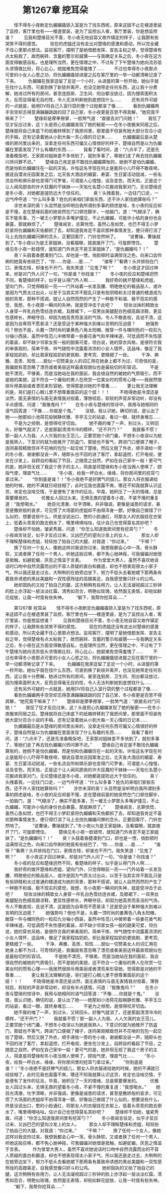 # 　　第1267章 挖耳朵
　　怪不得冬小夜断定仇媚媚撬锁入室是为了找东西呢，原来这妞不止在楼道里装了监控，客厅里也有——楼道里装，是为了监控出入者，客厅里装，你是想监控谁？
　　见我和楚缘目光不善，冬小夜无地自容又故作镇定的样子，让我颇有些哭笑不得的感觉。
　　现在的虎姐还没有走出对楚缘的感激和感动，所以完全藏不住心里那点想法。监视客厅，摆明了是她借题发挥、宣告主权之举，觉得楚缘有点太粘我了，故而婉转、含蓄的警示和威慑——与我确定关系之后，冬小夜在这方面变得敏感自私，也是理所当然，更在情理之中，不过有了下午楚缘为她向流苏低头求情做比较，将心比心，她就难免觉得羞愧了……
　　不过也幸得冬小夜那点可爱的小女人心思之功，将仇媚媚撬锁进屋之后在客厅里的一举一动都清晰记录了下来。
　　仇媚媚在我家逗留了足足一个小时，从进屋的第一秒开始，她似乎就在找什么东西，可直到换了新锁并离开，也没见她带走任何东西，这让我十分费解，她进过所有的房间，甚至连厨房、卫生间、阳台都没放过，因为搜索面积太大，反而显得毫无目的性，令人无法判断她到底想找什么……
　　还有另外可疑的一点就是，她用DV将自己入室行窃的整个过程都录了像……
　　看到仇媚媚两手空空却志得意满蹦蹦跳跳的回了自己家，冬小夜更是百思不得其解，“她究竟干嘛来了？”
　　楚缘却是摩拳擦掌，一脸煞气道：“直接去对门问她！”
　　我怔了怔才反应过来，这丫头是担心仇媚媚发现了她的秘密——在冬小夜搬来同居之后，楚缘就将自己床底下的纸箱转移到了我房间里，那里面不但装有她大部分百合小说的手稿，还有记录着她从小到大每一天心情的日记本……
　　仇媚媚最后是从楚缘的房间里出来的，没拿走任何东西可偏又心情很好的样子，楚缘自然是以为仇媚媚在里面发现了什么有趣的东西……
　　我看了看时间，道：“六点半了，还是先准备晚饭吧，王家那对姐妹差不多快到了，就别多事了，等她们走了再去找仇媚媚兴师问罪不迟。”
　　楚缘自己肯定是不敢找仇媚媚算账的，她倒不是怕仇媚媚，而是怕和仇媚媚住在一起的天佑，许恒这名字现在何止是能将小儿吓得不敢夜啼，据说自潜龙庄园案发之后，北天各大酒店的婚宴、寿宴、生日宴活动锐减，一些名流会所和俱乐部也变得门可罗雀，可谓是人心惶惶，谈及变色，而天佑，正是这个让人闻风胆丧的许大狂魔的干妹妹——天佑化名楚小花搬进我家对门，无论楚缘还是冬小夜，对她都是提防远大于信任的。
　　臭丫头拽着我，一边往门口走，一边气呼呼道：“什么叫多事？姓仇的来咱们家偷东西，还不许人家找她算账吗？”
　　涉世未深的臭丫头显然是没听明白我所谓别多事的顾虑是啥，冬小夜的反应却是不慢，走在楚缘前面的她突然在门口顿住脚步，一拍脑门，道：“气糊涂了，确实不能多事，万一被王小梦那头多嘴驴撞见，不止仇媚媚，可能许小佑的身份也会暴露，那就麻烦了。”
　　楚缘闻言，总算恍悟，虽然心急如焚，也巴不得王小梦赶紧将仇媚媚和天佑都抓了去，却知道我肯定不喜欢那种事情发生，便只得打消了马上去找仇媚媚问罪的念头，正要回客厅，门铃忽然响了。
　　“说曹操，曹操就到了。”冬小夜以为是王家姐妹，没看猫眼，就直接开了门，可旋即愣住。
　　楚缘见冬小夜一脸错愕，就知道门外肯定不是王家姐妹了，“是仇媚媚吗？！”
　　臭丫头鼓着香腮凑到门口，却也是一愣，俏脸顿时溢满惊诧之色，向来口齿伶俐的她竟有些结巴了，“你……你是……是……”
　　“谁呀？”看俩丫头并排挡在门口，表情古怪，却谁也不开门，我失笑道：“见鬼了啊？”
　　冬小夜这才回过神来，却是对门外人问了一句，“你是谁？你找谁？”
　　冬小夜的反应和楚缘迥然不同，看楚缘的样子，似乎是认得门外人啊……
　　我好奇的拨开楚缘和虎姐，望向门外，只觉得眼前一亮——门外站着一长发及腰、明艳绝伦的极品丽人，或许是因为气质太过出众，以至于当其实并不脏乱只是有些阴暗和太过普通的楼道成为她的背景，那种不搭调，就让人自然而然的产生了一种极不和谐、极不现实的感觉，我想，冬小夜那一瞬间的失神，就是受冲击于此吧？
　　轻妆淡抹的精致女人身穿一件乳白色雪纺连衣裙，及膝裙下，一双黑丝美腿配白色细高跟凉鞋，更显性感修长，养眼夺目，却因为她高贵而圣洁的气场，令人不敢直视，且说不清，这是因为自卑而不愿亵渎？还是受迫于某种强大到难以言明的压迫感？
　　她强势吗？倒也不是，头戴一顶时尚的姜黄色八角太阳帽，敞穿一件与帽同色的一粒扣九分袖小西装，虽然中性范儿中微带着一些姜花香气和辛辣味道，可低调而不失性感的着装，却不缺少邻家女孩一般的甜美可爱，坦白说，她的穿衣风格，是很符合我的审美观的，简单干练、帅气随性中流露着浓浓的小女人情怀，这品味，像足了我家程姑奶奶，却比我家程姑奶奶更挑剔、更考究、更精细了一些。
　　干净、典雅、高贵、知性……貌似一切赞美女人的词汇用在她身上都不为过，可奇怪的是，我偏就有意忽略了漂亮或者美丽这样最直观貌似也是最贴切的形容词。
　　不是她不漂亮，不够美，而是当她站在我的面前，我会很自然的被她的气质吸引，而不是她的美貌，这不符合一个庸俗的男人在欣赏一位美女时的惯有心理——我居然很排斥用美丽或者漂亮来形容她，觉得那是对她的不尊重……
　　更让我无法理解的是，哥们是打心眼儿里不想尊重面前的这个妞！！！
　　不晓得她是冷漠还是淡然，面无表情的与面无表情我对视着，薄唇轻启，软软的声音非常动听，却没有半点感情，问道：“我像鬼吗？”
　　在冬小夜与楚缘的惊讶中，我用与她相同的语气回答道：“不像……你就是个鬼。”
　　没错，我认识她，确切的说，是认出了她——她那如小池荷花般娴静优雅、亭亭玉立的站姿，看过一眼，就终身难忘……
　　不是为之倾倒，是恨得咬牙切齿。
　　她不屑的嗤了一声，别过头，又转回头，好像气就消了，还是那副清清冷冷的模样，“还不开门？”
　　我就看不惯丫那一副人人为我、人人欠我的女王范儿，正要赏她个闭门羹，不想冬小夜误以为她是我熟人，下意识的就为她推开了防盗门，那妞也不客气，跨进门口便摘了帽子，连同美观精致但并不花哨的包包一起交给了楚缘，然后又脱了外衣，顺手递给一旁的冬小夜，谢谢都没说一声，随即头也不回的进了客厅，拿起遥控，打开电视，便坐在沙发上，自顾自的看起了节目，之随意之自然，俨如在自己家中一般！更可气的是，她非但无视了我这个房子的主人，简直是将楚缘和冬小夜当佣人使唤了，颐指气使，理直气壮……
　　“冬小夜，给我一杯白水，缘缘，将你房间里的挖耳勺拿过来。”
　　“你到底是谁？！”冬小夜绝不是好脾气的妞儿，那女人将衣服递给她的时候，她的不满就已经挂相了，此时见我也面露不爽，哪还不知我就算认识这货，肯定也没啥交情，于是便有了发作的征兆，毕竟，她积压了一天的情绪，总是需要爆发的。
　　优雅女人回过头来，无惧无畏的望着冬小夜，不紧不慢的重复道：“我想喝水。”
　　她目光清澈，吐字清晰，并非强调，更像是诚恳的请求，甚至是撒娇般的哀求，可见惯了大场面的虎姐却不由得浑身一颤，好像自己做错了什么似的，想要说些什么，终是没说出口，憋的小脸通红，将那女人的衣服挂在衣架上，低着头乖乖的跑去倒水了，嘴里嘀嘀咕咕，估计自己也觉得莫名其妙吧？
　　楚缘却不怕她，皱紧秀眉，问道：“你怎么知道我房间里有挖耳勺？”
　　冬小夜闻言驻足，似乎才反应过来，又凶巴巴的望向沙发上的女人。
　　那女人却不理睬楚缘和虎姐，轻轻拍了拍自己的大腿，对我道：“你过来。”
　　“干嘛？”
　　换了任何一个女人，像她这样对我说你过来，我想我都会心中一荡，骨头酥软，又或者换了任何一个男人，听她这般召唤，都不免心驰神摇，可我偏偏对她很是抵触，如避蛇蝎，厌恶之情滥于言表。
　　作为堂堂大男人，虽然不喜欢她说话时口吻中自然流露而出的不容人质疑的直白和霸道，却也不想表现得太小家子气，所以我还是走过去，大咧咧的在她旁边坐下，努力不低头去看她裙下那两条有着致命诱惑的黑丝美腿和一双性感玲珑的高跟美足，自我感觉像只好斗的公鸡。
　　她却固执的又拍了拍自己的腿，这次稍稍有些用力，让人无法凝视超过三秒钟的脸上亦浮起一层淡淡红霜，清秀如百合，明艳似玫瑰，依然面无表情，却宛如鲜花绽放，让我一时竟有些失神。
　　“躺下，我帮你挖耳朵……”

　　第1267章 挖耳朵
　　怪不得冬小夜断定仇媚媚撬锁入室是为了找东西呢，原来这妞不止在楼道里装了监控，客厅里也有——楼道里装，是为了监控出入者，客厅里装，你是想监控谁？
　　见我和楚缘目光不善，冬小夜无地自容又故作镇定的样子，让我颇有些哭笑不得的感觉。
　　现在的虎姐还没有走出对楚缘的感激和感动，所以完全藏不住心里那点想法。监视客厅，摆明了是她借题发挥、宣告主权之举，觉得楚缘有点太粘我了，故而婉转、含蓄的警示和威慑——与我确定关系之后，冬小夜在这方面变得敏感自私，也是理所当然，更在情理之中，不过有了下午楚缘为她向流苏低头求情做比较，将心比心，她就难免觉得羞愧了……
　　不过也幸得冬小夜那点可爱的小女人心思之功，将仇媚媚撬锁进屋之后在客厅里的一举一动都清晰记录了下来。
　　仇媚媚在我家逗留了足足一个小时，从进屋的第一秒开始，她似乎就在找什么东西，可直到换了新锁并离开，也没见她带走任何东西，这让我十分费解，她进过所有的房间，甚至连厨房、卫生间、阳台都没放过，因为搜索面积太大，反而显得毫无目的性，令人无法判断她到底想找什么……
　　还有另外可疑的一点就是，她用DV将自己入室行窃的整个过程都录了像……
　　看到仇媚媚两手空空却志得意满蹦蹦跳跳的回了自己家，冬小夜更是百思不得其解，“她究竟干嘛来了？”
　　楚缘却是摩拳擦掌，一脸煞气道：“直接去对门问她！”
　　我怔了怔才反应过来，这丫头是担心仇媚媚发现了她的秘密——在冬小夜搬来同居之后，楚缘就将自己床底下的纸箱转移到了我房间里，那里面不但装有她大部分百合小说的手稿，还有记录着她从小到大每一天心情的日记本……
　　仇媚媚最后是从楚缘的房间里出来的，没拿走任何东西可偏又心情很好的样子，楚缘自然是以为仇媚媚在里面发现了什么有趣的东西……
　　我看了看时间，道：“六点半了，还是先准备晚饭吧，王家那对姐妹差不多快到了，就别多事了，等她们走了再去找仇媚媚兴师问罪不迟。”
　　楚缘自己肯定是不敢找仇媚媚算账的，她倒不是怕仇媚媚，而是怕和仇媚媚住在一起的天佑，许恒这名字现在何止是能将小儿吓得不敢夜啼，据说自潜龙庄园案发之后，北天各大酒店的婚宴、寿宴、生日宴活动锐减，一些名流会所和俱乐部也变得门可罗雀，可谓是人心惶惶，谈及变色，而天佑，正是这个让人闻风胆丧的许大狂魔的干妹妹——天佑化名楚小花搬进我家对门，无论楚缘还是冬小夜，对她都是提防远大于信任的。
　　臭丫头拽着我，一边往门口走，一边气呼呼道：“什么叫多事？姓仇的来咱们家偷东西，还不许人家找她算账吗？”
　　涉世未深的臭丫头显然是没听明白我所谓别多事的顾虑是啥，冬小夜的反应却是不慢，走在楚缘前面的她突然在门口顿住脚步，一拍脑门，道：“气糊涂了，确实不能多事，万一被王小梦那头多嘴驴撞见，不止仇媚媚，可能许小佑的身份也会暴露，那就麻烦了。”
　　楚缘闻言，总算恍悟，虽然心急如焚，也巴不得王小梦赶紧将仇媚媚和天佑都抓了去，却知道我肯定不喜欢那种事情发生，便只得打消了马上去找仇媚媚问罪的念头，正要回客厅，门铃忽然响了。
　　“说曹操，曹操就到了。”冬小夜以为是王家姐妹，没看猫眼，就直接开了门，可旋即愣住。
　　楚缘见冬小夜一脸错愕，就知道门外肯定不是王家姐妹了，“是仇媚媚吗？！”
　　臭丫头鼓着香腮凑到门口，却也是一愣，俏脸顿时溢满惊诧之色，向来口齿伶俐的她竟有些结巴了，“你……你是……是……”
　　“谁呀？”看俩丫头并排挡在门口，表情古怪，却谁也不开门，我失笑道：“见鬼了啊？”
　　冬小夜这才回过神来，却是对门外人问了一句，“你是谁？你找谁？”
　　冬小夜的反应和楚缘迥然不同，看楚缘的样子，似乎是认得门外人啊……
　　我好奇的拨开楚缘和虎姐，望向门外，只觉得眼前一亮——门外站着一长发及腰、明艳绝伦的极品丽人，或许是因为气质太过出众，以至于当其实并不脏乱只是有些阴暗和太过普通的楼道成为她的背景，那种不搭调，就让人自然而然的产生了一种极不和谐、极不现实的感觉，我想，冬小夜那一瞬间的失神，就是受冲击于此吧？
　　轻妆淡抹的精致女人身穿一件乳白色雪纺连衣裙，及膝裙下，一双黑丝美腿配白色细高跟凉鞋，更显性感修长，养眼夺目，却因为她高贵而圣洁的气场，令人不敢直视，且说不清，这是因为自卑而不愿亵渎？还是受迫于某种强大到难以言明的压迫感？
　　她强势吗？倒也不是，头戴一顶时尚的姜黄色八角太阳帽，敞穿一件与帽同色的一粒扣九分袖小西装，虽然中性范儿中微带着一些姜花香气和辛辣味道，可低调而不失性感的着装，却不缺少邻家女孩一般的甜美可爱，坦白说，她的穿衣风格，是很符合我的审美观的，简单干练、帅气随性中流露着浓浓的小女人情怀，这品味，像足了我家程姑奶奶，却比我家程姑奶奶更挑剔、更考究、更精细了一些。
　　干净、典雅、高贵、知性……貌似一切赞美女人的词汇用在她身上都不为过，可奇怪的是，我偏就有意忽略了漂亮或者美丽这样最直观貌似也是最贴切的形容词。
　　不是她不漂亮，不够美，而是当她站在我的面前，我会很自然的被她的气质吸引，而不是她的美貌，这不符合一个庸俗的男人在欣赏一位美女时的惯有心理——我居然很排斥用美丽或者漂亮来形容她，觉得那是对她的不尊重……
　　更让我无法理解的是，哥们是打心眼儿里不想尊重面前的这个妞！！！
　　不晓得她是冷漠还是淡然，面无表情的与面无表情我对视着，薄唇轻启，软软的声音非常动听，却没有半点感情，问道：“我像鬼吗？”
　　在冬小夜与楚缘的惊讶中，我用与她相同的语气回答道：“不像……你就是个鬼。”
　　没错，我认识她，确切的说，是认出了她——她那如小池荷花般娴静优雅、亭亭玉立的站姿，看过一眼，就终身难忘……
　　不是为之倾倒，是恨得咬牙切齿。
　　她不屑的嗤了一声，别过头，又转回头，好像气就消了，还是那副清清冷冷的模样，“还不开门？”
　　我就看不惯丫那一副人人为我、人人欠我的女王范儿，正要赏她个闭门羹，不想冬小夜误以为她是我熟人，下意识的就为她推开了防盗门，那妞也不客气，跨进门口便摘了帽子，连同美观精致但并不花哨的包包一起交给了楚缘，然后又脱了外衣，顺手递给一旁的冬小夜，谢谢都没说一声，随即头也不回的进了客厅，拿起遥控，打开电视，便坐在沙发上，自顾自的看起了节目，之随意之自然，俨如在自己家中一般！更可气的是，她非但无视了我这个房子的主人，简直是将楚缘和冬小夜当佣人使唤了，颐指气使，理直气壮……
　　“冬小夜，给我一杯白水，缘缘，将你房间里的挖耳勺拿过来。”
　　“你到底是谁？！”冬小夜绝不是好脾气的妞儿，那女人将衣服递给她的时候，她的不满就已经挂相了，此时见我也面露不爽，哪还不知我就算认识这货，肯定也没啥交情，于是便有了发作的征兆，毕竟，她积压了一天的情绪，总是需要爆发的。
　　优雅女人回过头来，无惧无畏的望着冬小夜，不紧不慢的重复道：“我想喝水。”
　　她目光清澈，吐字清晰，并非强调，更像是诚恳的请求，甚至是撒娇般的哀求，可见惯了大场面的虎姐却不由得浑身一颤，好像自己做错了什么似的，想要说些什么，终是没说出口，憋的小脸通红，将那女人的衣服挂在衣架上，低着头乖乖的跑去倒水了，嘴里嘀嘀咕咕，估计自己也觉得莫名其妙吧？
　　楚缘却不怕她，皱紧秀眉，问道：“你怎么知道我房间里有挖耳勺？”
　　冬小夜闻言驻足，似乎才反应过来，又凶巴巴的望向沙发上的女人。
　　那女人却不理睬楚缘和虎姐，轻轻拍了拍自己的大腿，对我道：“你过来。”
　　“干嘛？”
　　换了任何一个女人，像她这样对我说你过来，我想我都会心中一荡，骨头酥软，又或者换了任何一个男人，听她这般召唤，都不免心驰神摇，可我偏偏对她很是抵触，如避蛇蝎，厌恶之情滥于言表。
　　作为堂堂大男人，虽然不喜欢她说话时口吻中自然流露而出的不容人质疑的直白和霸道，却也不想表现得太小家子气，所以我还是走过去，大咧咧的在她旁边坐下，努力不低头去看她裙下那两条有着致命诱惑的黑丝美腿和一双性感玲珑的高跟美足，自我感觉像只好斗的公鸡。
　　她却固执的又拍了拍自己的腿，这次稍稍有些用力，让人无法凝视超过三秒钟的脸上亦浮起一层淡淡红霜，清秀如百合，明艳似玫瑰，依然面无表情，却宛如鲜花绽放，让我一时竟有些失神。
　　“躺下，我帮你挖耳朵……”
